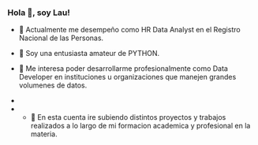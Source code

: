 ### Hola 👋, soy Lau!

- 🔭 Actualmente me desempeño como HR Data Analyst en el Registro Nacional de las Personas.
- 🌱 Soy una entusiasta amateur de PYTHON.

- 👯 Me interesa poder desarrollarme profesionalmente como Data Developer en instituciones u organizaciones que manejen grandes volumenes de datos.
- 
- - 💬 En esta cuenta ire subiendo distintos proyectos y trabajos realizados a lo largo de mi formacion academica y profesional en la materia.
